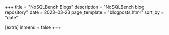 +++
title = "NoSQLBench Blogs"
description = "NoSQLBench blog repository"
date = 2023-03-23
page_template = "blogposts.html"
sort_by = "date"

[extra]
inmenu = false
+++
